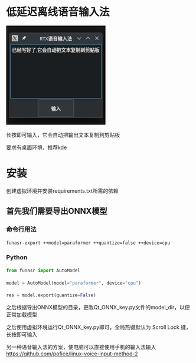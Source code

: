 # 低延迟离线语音输入法

![Demo webpage](demo.png)

长按即可输入，它会自动把输出文本复制到剪贴板

要求有桌面环境，推荐kde

# 安装
创建虚拟环境并安装requirements.txt所需的依赖

## 首先我们需要导出ONNX模型

### 命令行用法
```shell
funasr-export ++model=paraformer ++quantize=false ++device=cpu
```

### Python
```python
from funasr import AutoModel

model = AutoModel(model="paraformer", device="cpu")

res = model.export(quantize=False)
```

之后根据导出ONNX模型的目录，更改Qt_ONNX_key.py文件的model_dir，以便正常加载模型

之后使用虚拟环境运行Qt_ONNX_key.py即可，全局热键默认为 Scroll Lock 键，长按即可输入
 
另一种语音输入法的方案，使电脑可以直接使用手机的输入法输入
https://github.com/pofice/linux-voice-input-method-2
